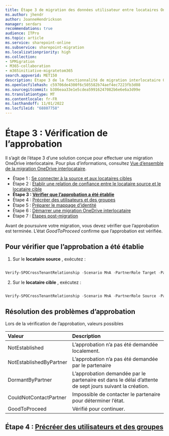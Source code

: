 ```yaml
---
title: Étape 3 de migration des données utilisateur entre locataires OneDrive
ms.author: jhendr
author: JoanneHendrickson
manager: serdars
recommendations: true
audience: ITPro
ms.topic: article
ms.service: sharepoint-online
ms.subservice: sharepoint-migration
ms.localizationpriority: high
ms.collection:
- SPMigration
- M365-collaboration
- m365initiative-migratetom365
search.appverid: MET150
description: Étape 3 de la fonctionnalité de migration interlocataire OneDrive
ms.openlocfilehash: c59706de4300f6c505582b74aef4ec7223fb3d08
ms.sourcegitcommit: b386eaa33e1e5cdea59916247082b6e6e6a3d99e
ms.translationtype: MT
ms.contentlocale: fr-FR
ms.lasthandoff: 11/01/2022
ms.locfileid: "68807758"
---
```

# <a name="step-3-verifying-trust"></a>Étape 3 : Vérification de l’approbation

Il s’agit de l’étape 3 d’une solution conçue pour effectuer une migration OneDrive interlocataire. Pour plus d’informations, consultez [Vue d’ensemble de la migration OneDrive interlocataire](cross-tenant-onedrive-migration.md).

- Étape 1 : [Se connecter à la source et aux locataires cibles](cross-tenant-onedrive-migration-step1.md)
- Étape 2 : [Établir une relation de confiance entre le locataire source et le locataire cible](cross-tenant-onedrive-migration-step2.md) 
- **Étape 3 : [Vérifier que l’approbation a été établie](cross-tenant-onedrive-migration-step3.md)** 
- Étape 4 : [Précréer des utilisateurs et des groupes](cross-tenant-onedrive-migration-step4.md)  
- Étape 5 : [Préparer le mappage d’identité](cross-tenant-onedrive-migration-step5.md)
- Étape 6 : [Démarrer une migration OneDrive interlocataire](cross-tenant-onedrive-migration-step6.md)
- Étape 7 : [Étapes post-migration](cross-tenant-onedrive-migration-step7.md)

Avant de poursuivre votre migration, vous devez vérifier que l’approbation est terminée. L’état *GoodToProceed* confirme que l’approbation est vérifiée.

## <a name="to-verify-trust-has-been-established"></a>Pour vérifier que l’approbation a été établie

1. Sur le **locataire source** , exécutez :
 
```powershell

Verify-SPOCrossTenantRelationship -Scenario MnA -PartnerRole Target -PartnerCrossTenantHostUrl <TARGETCrossTenantHostUrl>

```
2. Sur le **locataire cible** , exécutez :

```powershell 

Verify-SPOCrossTenantRelationship -Scenario MnA -PartnerRole Source -PartnerCrossTenantHostUrl <SOURCECrossTenantHostUrl>
```

## <a name="troubleshooting-trust-issues"></a>Résolution des problèmes d’approbation

Lors de la vérification de l’approbation, valeurs possibles

|Valeur|Description|
|:-----|:-----|
|NotEstablished|L’approbation n’a pas été demandée localement.|
|NotEstablishedByPartner|L’approbation n’a pas été demandée par le partenaire|
|DormantByPartner|L’approbation demandée par le partenaire est dans le délai d’attente de sept jours suivant la création.|
|CouldNotContactPartner|Impossible de contacter le partenaire pour déterminer l’état.|
|GoodToProceed|Vérifié pour continuer.|


## <a name="step-4-pre-create-users-and-groups"></a>Étape 4 : [Précréer des utilisateurs et des groupes](cross-tenant-onedrive-migration-step4.md)